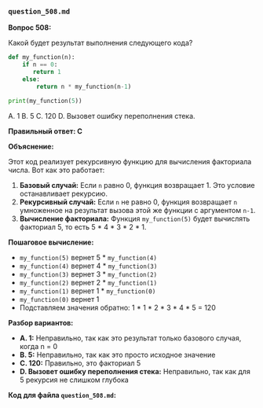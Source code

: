### `question_508.md`


**Вопрос 508:**

Какой будет результат выполнения следующего кода?
```python
def my_function(n):
    if n == 0:
       return 1
    else:
        return n * my_function(n-1)

print(my_function(5))
```

A. 1
B. 5
C. 120
D. Вызовет ошибку переполнения стека.

**Правильный ответ: C**

**Объяснение:**

Этот код реализует рекурсивную функцию для вычисления факториала числа. Вот как это работает:

1.  **Базовый случай:** Если `n` равно 0, функция возвращает 1. Это условие останавливает рекурсию.
2.  **Рекурсивный случай:** Если `n` не равно 0, функция возвращает `n` умноженное на результат вызова этой же функции с аргументом `n-1`.
3.  **Вычисление факториала:** Функция `my_function(5)` будет вычислять факториал 5, то есть 5 * 4 * 3 * 2 * 1.

**Пошаговое вычисление:**

*   `my_function(5)` вернет 5 * `my_function(4)`
*   `my_function(4)` вернет 4 * `my_function(3)`
*   `my_function(3)` вернет 3 * `my_function(2)`
*   `my_function(2)` вернет 2 * `my_function(1)`
*   `my_function(1)` вернет 1 * `my_function(0)`
*   `my_function(0)` вернет 1
*   Подставляем значения обратно: 1 * 1 * 2 * 3 * 4 * 5 = 120

**Разбор вариантов:**

*   **A. 1:** Неправильно, так как это результат только базового случая, когда n = 0
*   **B. 5:** Неправильно, так как это просто исходное значение
*   **C. 120:** Правильно, это факториал 5
*   **D. Вызовет ошибку переполнения стека:** Неправильно, так как для 5 рекурсия не слишком глубока

**Код для файла `question_508.md`:**


